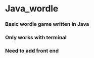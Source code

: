 # Java_wordle


### Basic wordle game written in Java
### Only works with terminal
### Need to add front end
